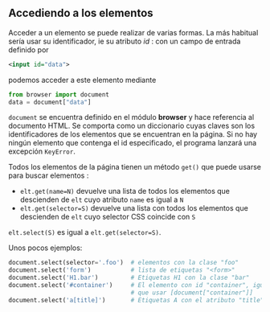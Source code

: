 Accediendo a los elementos
--------------------------

Acceder a un elemento se puede realizar de varias formas. La más habitual
sería usar su identificador, ie su atributo _id_ : con un campo de entrada
definido por

```xml
<input id="data">
```

podemos acceder a este elemento mediante

```python
from browser import document
data = document["data"]
```

`document` se encuentra definido en el módulo **browser** y hace referencia al
documento HTML. Se comporta como un diccionario cuyas claves son los
identificadores de los elementos que se encuentran en la página. Si no hay
ningún elemento que contenga el id especificado, el programa lanzará una
excepción `KeyError`.

Todos los elementos de la página tienen un método `get()` que puede usarse
para buscar elementos :

- `elt.get(name=N)` devuelve una lista de todos los elementos que descienden
  de `elt` cuyo atributo `name` es igual a `N`
- `elt.get(selector=S)` devuelve una lista con todos los elementos que
  descienden de `elt` cuyo selector CSS coincide con `S`

`elt.select(S)` es igual a `elt.get(selector=S)`.

Unos pocos ejemplos:

```python
document.select(selector='.foo')  # elementos con la clase "foo"
document.select('form')           # lista de etiquetas "<form>"
document.select('H1.bar')         # Etiquetas H1 con la clase "bar"
document.select('#container')     # El elemento con id "container", igual
                                  # que usar [document["container"]]
document.select('a[title]')       # Etiquetas A con el atributo "title"
```